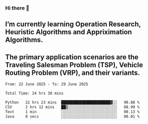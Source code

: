 ### Hi there 👋
## I’m currently learning Operation Research, Heuristic Algorithms and Appriximation Algorithms.
## The primary application scenarios are the Traveling Salesman Problem (TSP), Vehicle Routing Problem (VRP), and their variants.
<!--START_SECTION:waka-->

```txt
From: 22 June 2025 - To: 29 June 2025

Total Time: 24 hrs 38 mins

Python   22 hrs 23 mins  ██████████████████████▓░░   90.88 %
CSV      2 hrs 12 mins   ██▒░░░░░░░░░░░░░░░░░░░░░░   08.99 %
Text     1 min           ░░░░░░░░░░░░░░░░░░░░░░░░░   00.13 %
Java     0 secs          ░░░░░░░░░░░░░░░░░░░░░░░░░   00.01 %
```

<!--END_SECTION:waka-->
<!--
**Bookervsky/Bookervsky** is a ✨ _special_ ✨ repository because its `README.md` (this file) appears on your GitHub profile.

Here are some ideas to get you started:

- 🔭 I’m currently working on ...
- 🌱 I’m currently learning ...
- 👯 I’m looking to collaborate on ...
- 🤔 I’m looking for help with ...
- 💬 Ask me about ...
- 📫 How to reach me: ...
- 😄 Pronouns: ...
- ⚡ Fun fact: ...
-->
